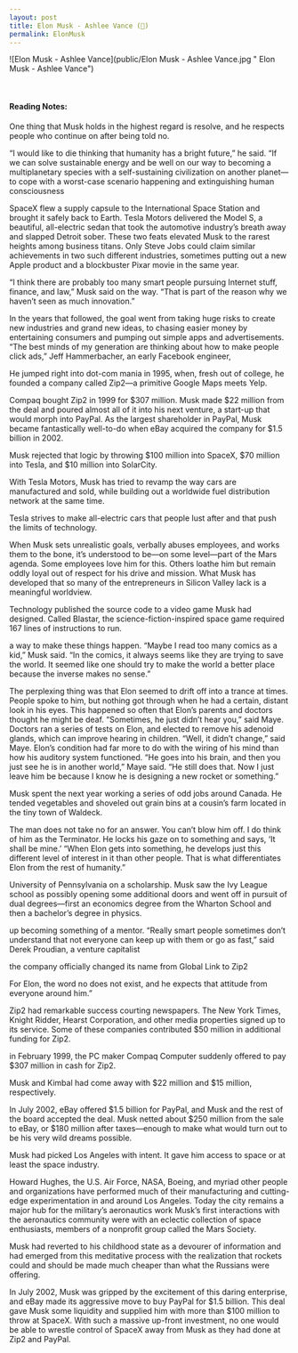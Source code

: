```yaml
---
layout: post
title: Elon Musk - Ashlee Vance (📱)
permalink: ElonMusk
---
```


![Elon Musk - Ashlee Vance](public/Elon Musk - Ashlee Vance.jpg " Elon Musk - Ashlee Vance")

<!-- **Rating 9/10**  -->

<br>

#### Reading Notes:

One thing that Musk holds in the highest regard is resolve, and he respects people who continue on after being told no.

“I would like to die thinking that humanity has a bright future,” he said. “If we can solve sustainable energy and be well on our way to becoming a multiplanetary species with a self-sustaining civilization on another planet—to cope with a worst-case scenario happening and extinguishing human consciousness

SpaceX flew a supply capsule to the International Space Station and brought it safely back to Earth. Tesla Motors delivered the Model S, a beautiful, all-electric sedan that took the automotive industry’s breath away and slapped Detroit sober. These two feats elevated Musk to the rarest heights among business titans. Only Steve Jobs could claim similar achievements in two such different industries, sometimes putting out a new Apple product and a blockbuster Pixar movie in the same year.

“I think there are probably too many smart people pursuing Internet stuff, finance, and law,” Musk said on the way. “That is part of the reason why we haven’t seen as much innovation.”

In the years that followed, the goal went from taking huge risks to create new industries and grand new ideas, to chasing easier money by entertaining consumers and pumping out simple apps and advertisements. “The best minds of my generation are thinking about how to make people click ads,” Jeff Hammerbacher, an early Facebook engineer,

He jumped right into dot-com mania in 1995, when, fresh out of college, he founded a company called Zip2—a primitive Google Maps meets Yelp.

Compaq bought Zip2 in 1999 for $307 million. Musk made $22 million from the deal and poured almost all of it into his next venture, a start-up that would morph into PayPal. As the largest shareholder in PayPal, Musk became fantastically well-to-do when eBay acquired the company for $1.5 billion in 2002.

Musk rejected that logic by throwing $100 million into SpaceX, $70 million into Tesla, and $10 million into SolarCity.

With Tesla Motors, Musk has tried to revamp the way cars are manufactured and sold, while building out a worldwide fuel distribution network at the same time.

Tesla strives to make all-electric cars that people lust after and that push the limits of technology.

When Musk sets unrealistic goals, verbally abuses employees, and works them to the bone, it’s understood to be—on some level—part of the Mars agenda. Some employees love him for this. Others loathe him but remain oddly loyal out of respect for his drive and mission. What Musk has developed that so many of the entrepreneurs in Silicon Valley lack is a meaningful worldview.

Technology published the source code to a video game Musk had designed. Called Blastar, the science-fiction-inspired space game required 167 lines of instructions to run.

a way to make these things happen. “Maybe I read too many comics as a kid,” Musk said. “In the comics, it always seems like they are trying to save the world. It seemed like one should try to make the world a better place because the inverse makes no sense.”

The perplexing thing was that Elon seemed to drift off into a trance at times. People spoke to him, but nothing got through when he had a certain, distant look in his eyes. This happened so often that Elon’s parents and doctors thought he might be deaf. “Sometimes, he just didn’t hear you,” said Maye. Doctors ran a series of tests on Elon, and elected to remove his adenoid glands, which can improve hearing in children. “Well, it didn’t change,” said Maye. Elon’s condition had far more to do with the wiring of his mind than how his auditory system functioned. “He goes into his brain, and then you just see he is in another world,” Maye said. “He still does that. Now I just leave him be because I know he is designing a new rocket or something.”

Musk spent the next year working a series of odd jobs around Canada. He tended vegetables and shoveled out grain bins at a cousin’s farm located in the tiny town of Waldeck.

The man does not take no for an answer. You can’t blow him off. I do think of him as the Terminator. He locks his gaze on to something and says, ‘It shall be mine.’
“When Elon gets into something, he develops just this different level of interest in it than other people. That is what differentiates Elon from the rest of humanity.”

University of Pennsylvania on a scholarship. Musk saw the Ivy League school as possibly opening some additional doors and went off in pursuit of dual degrees—first an economics degree from the Wharton School and then a bachelor’s degree in physics.

up becoming something of a mentor. “Really smart people sometimes don’t understand that not everyone can keep up with them or go as fast,” said Derek Proudian, a venture capitalist

the company officially changed its name from Global Link to Zip2

For Elon, the word no does not exist, and he expects that attitude from everyone around him.”

Zip2 had remarkable success courting newspapers. The New York Times, Knight Ridder, Hearst Corporation, and other media properties signed up to its service. Some of these companies contributed $50 million in additional funding for Zip2.

in February 1999, the PC maker Compaq Computer suddenly offered to pay $307 million in cash for Zip2.

Musk and Kimbal had come away with $22 million and $15 million, respectively.

In July 2002, eBay offered $1.5 billion for PayPal, and Musk and the rest of the board accepted the deal. Musk netted about $250 million from the sale to eBay, or $180 million after taxes—enough to make what would turn out to be his very wild dreams possible.

Musk had picked Los Angeles with intent. It gave him access to space or at least the space industry.

Howard Hughes, the U.S. Air Force, NASA, Boeing, and myriad other people and organizations have performed much of their manufacturing and cutting-edge experimentation in and around Los Angeles. Today the city remains a major hub for the military’s aeronautics work
Musk’s first interactions with the aeronautics community were with an eclectic collection of space enthusiasts, members of a nonprofit group called the Mars Society.

Musk had reverted to his childhood state as a devourer of information and had emerged from this meditative process with the realization that rockets could and should be made much cheaper than what the Russians were offering.

In July 2002, Musk was gripped by the excitement of this daring enterprise, and eBay made its aggressive move to buy PayPal for $1.5 billion. This deal gave Musk some liquidity and supplied him with more than $100 million to throw at SpaceX. With such a massive up-front investment, no one would be able to wrestle control of SpaceX away from Musk as they had done at Zip2 and PayPal.
